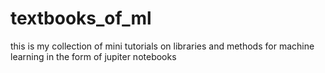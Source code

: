 # textbooks_of_ml
this is my collection of mini tutorials on libraries and methods for machine learning in the form of jupiter notebooks
